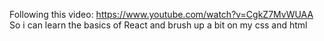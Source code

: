Following this video: https://www.youtube.com/watch?v=CgkZ7MvWUAA
So i can learn the basics of React and brush up a bit on my css and html